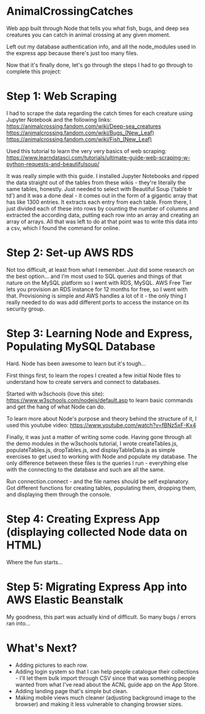 # AnimalCrossingCatches
Web app built through Node that tells you what fish, bugs, and deep sea creatures you can catch in animal crossing at any given moment.

Left out my database authentication info, and all the node_modules used in the express app because there's just too many files.

Now that it's finally done, let's go through the steps I had to go through to complete this project:

# Step 1: Web Scraping

I had to scrape the data regarding the catch times for each creature using Jupyter Notebook and the following links:
https://animalcrossing.fandom.com/wiki/Deep-sea_creatures
https://animalcrossing.fandom.com/wiki/Bugs_(New_Leaf)
https://animalcrossing.fandom.com/wiki/Fish_(New_Leaf)

Used this tutorial to learn the very very basics of web scraping:
https://www.learndatasci.com/tutorials/ultimate-guide-web-scraping-w-python-requests-and-beautifulsoup/

It was really simple with this guide. I installed Jupyter Notebooks and ripped the data straight out of the tables from these wikis - they're literally the same tables, honestly. Just needed to select with Beautiful Soup ('table tr td') and it was a done deal - it comes out in the form of a gigantic array that has like 1300 entries. It extracts each <td> entry from each table. From there, I just divided each of these into rows by counting the number of columns and extracted the according data, putting each row into an array and creating an array of arrays. All that was left to do at that point was to write this data into a csv, which I found the command for online.
  
  
# Step 2: Set-up AWS RDS

Not too difficult, at least from what I remember. Just did some research on the best option... and I'm most used to SQL queries and things of that nature on the MySQL platform so I went with RDS, MySQL. AWS Free Tier lets you provision an RDS instance for 12 months for free, so I went with that. Provisioning is simple and AWS handles a lot of it - the only thing I really needed to do was add different ports to access the instance on its security group.


# Step 3: Learning Node and Express, Populating MySQL Database

Hard. Node has been awesome to learn but it's tough...

First things first, to learn the ropes I created a few initial Node files to understand how to create servers and connect to databases.

Started with w3schools (love this site):
https://www.w3schools.com/nodejs/default.asp
to learn basic commands and get the hang of what Node can do.

To learn more about Node's purpose and theory behind the structure of it, I used this youtube video:
https://www.youtube.com/watch?v=fBNz5xF-Kx4

Finally, it was just a matter of writing some code.
Having gone through all the demo modules in the w3schools tutorial, I wrote createTables.js, populateTables.js, dropTables.js, and displayTableData.js as simple exercises to get used to working with Node and populate my database. The only difference between these files is the queries I run - everything else with the connecting to the database and such are all the same.

Run connection.connect - and the file names should be self explanatory. Got different functions for creating tables, populating them, dropping them, and displaying them through the console.


# Step 4: Creating Express App (displaying collected Node data on HTML)

Where the fun starts...





# Step 5: Migrating Express App into AWS Elastic Beanstalk

My goodness, this part was actually kind of difficult. So many bugs / errors ran into...


# What's Next?

- Adding pictures to each row.
- Adding login system so that I can help people catalogue their collections - I'll let them bulk import through CSV since that was something people wanted from what I've read about the ACNL guide app on the App Store.
- Adding landing page that's simple but clean.
- Making mobile views much cleaner (adjusting background image to the browser) and making it less vulnerable to changing browser sizes.
